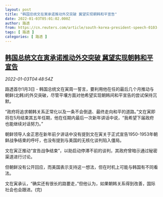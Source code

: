 ```yaml
---
layout: post
title: "韩国总统文在寅承诺推动外交突破 冀望实现朝韩和平宣告"
date: 2022-01-03T05:01:02.000Z
author: 路透
from: https://cn.reuters.com/article/south-korea-president-speech-0103-mon-idCNKBS2JD05F
tags: [ 路透 ]
categories: [ 路透 ]
---
```

<!--1641186062000-->
[韩国总统文在寅承诺推动外交突破 冀望实现朝韩和平宣告](https://cn.reuters.com/article/south-korea-president-speech-0103-mon-idCNKBS2JD05F)
------

<div>
<div><i>2022-01-03T04:48:54Z</i></div><p>路透首尔1月3日 - 韩国总统文在寅周一誓言，要利用他在任的最后几个月推动与朝鲜(北韩)的外交突破，尽管平壤方面对他希望实现朝韩间和平宣告的尝试保持沉默。</p><p>“政府将追求朝韩关系正常化以及一条不会倒退、最终走向和平的道路。”文在寅即将在5月结束其五年任期，他在任期内最后一次新年讲话中说，“我希望下届政府也能继续对话努力。”</p><p>朝鲜领导人金正恩在新年前夕讲话中没有提到文在寅关于正式宣告1950-1953年朝鲜战争结束的呼吁，也没有提到与美国的无核化谈判陷入僵局。</p><p>文在寅正推动“宣告战争结束”，以助启动停滞不前的谈判，其政府曾暗示通过秘密渠道进行讨论。</p><p>但朝鲜没有公开回应，而美国表示支持这一想法，但在时机上可能与韩国有不同看法。</p><p>文在寅承认，“确实还有很长的路要走，”但他认为，如果朝韩关系得到改善，国际社会也会跟进。(完)</p>
</div>
